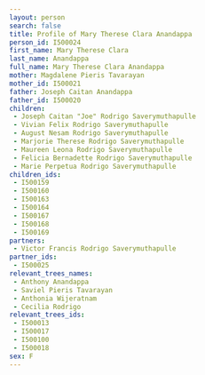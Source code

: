```yaml
---
layout: person
search: false
title: Profile of Mary Therese Clara Anandappa
person_id: I500024
first_name: Mary Therese Clara
last_name: Anandappa
full_name: Mary Therese Clara Anandappa
mother: Magdalene Pieris Tavarayan
mother_id: I500021
father: Joseph Caitan Anandappa
father_id: I500020
children:
 - Joseph Caitan "Joe" Rodrigo Saverymuthapulle
 - Vivian Felix Rodrigo Saverymuthapulle
 - August Nesam Rodrigo Saverymuthapulle
 - Marjorie Therese Rodrigo Saverymuthapulle
 - Maureen Leona Rodrigo Saverymuthapulle
 - Felicia Bernadette Rodrigo Saverymuthapulle
 - Marie Perpetua Rodrigo Saverymuthapulle
children_ids:
 - I500159
 - I500160
 - I500163
 - I500164
 - I500167
 - I500168
 - I500169
partners:
 - Victor Francis Rodrigo Saverymuthapulle
partner_ids:
 - I500025
relevant_trees_names:
 - Anthony Anandappa
 - Saviel Pieris Tavarayan
 - Anthonia Wijeratnam
 - Cecilia Rodrigo
relevant_trees_ids:
 - I500013
 - I500017
 - I500100
 - I500018
sex: F
---
```


